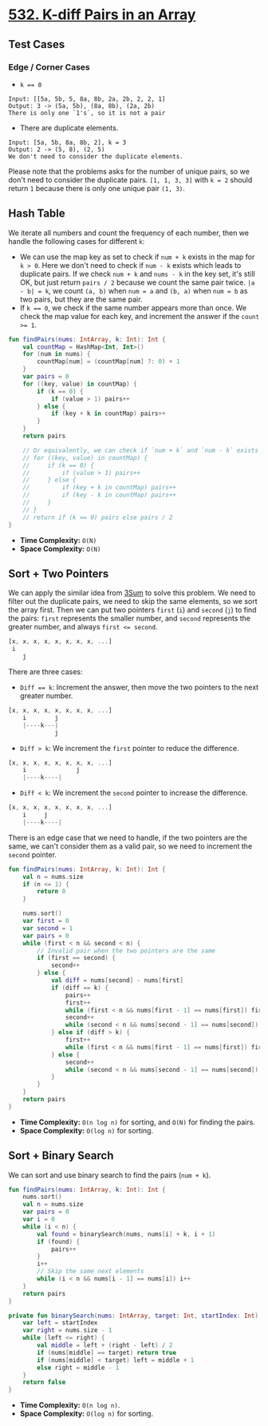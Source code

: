 # [532. K-diff Pairs in an Array](https://leetcode.com/problems/k-diff-pairs-in-an-array/description/)

## Test Cases
### Edge / Corner Cases
* `k == 0`
```
Input: [[5a, 5b, 5, 8a, 8b, 2a, 2b, 2, 2, 1]
Output: 3 -> (5a, 5b), (8a, 8b), (2a, 2b)
There is only one `1's`, so it is not a pair
```
* There are duplicate elements.
```
Input: [5a, 5b, 8a, 8b, 2], k = 3
Output: 2 -> (5, 8), (2, 5)
We don't need to consider the duplicate elements.
```

Please note that the problems asks for the number of unique pairs, so we don't need to consider the duplicate pairs. `[1, 1, 3, 3]` with `k = 2` should return `1` because there is only one unique pair `(1, 3)`.

## Hash Table
We iterate all numbers and count the frequency of each number, then we handle the following cases for different `k`:
* We can use the map key as set to check if `num + k` exists in the map for `k > 0`. Here we don't need to check if `num - k` exists which leads to duplicate pairs. If we check `num + k` and `nums - k` in the key set, it's still OK, but just return `pairs / 2` because we count the same pair twice. `|a - b| = k`, we count `(a, b)` when `num = a` and `(b, a)` when `num = b` as two pairs, but they are the same pair.
* If `k == 0`, we check if the same number appears more than once. We check the map value for each key, and increment the answer if the `count >= 1`.

```kotlin
fun findPairs(nums: IntArray, k: Int): Int {
    val countMap = HashMap<Int, Int>()
    for (num in nums) {
        countMap[num] = (countMap[num] ?: 0) + 1
    }
    var pairs = 0
    for ((key, value) in countMap) {
        if (k == 0) {
            if (value > 1) pairs++
        } else {
            if (key + k in countMap) pairs++
        }
    }
    return pairs

    // Or equivalently, we can check if `num + k` and `num - k` exists in the map when `k > 0`
    // for ((key, value) in countMap) {
    //     if (k == 0) {
    //         if (value > 1) pairs++
    //     } else {
    //         if (key + k in countMap) pairs++
    //         if (key - k in countMap) pairs++
    //     }
    // }
    // return if (k == 0) pairs else pairs / 2
}
```

* **Time Complexity:** `O(N)`
* **Space Complexity:** `O(N)`

## Sort + Two Pointers
We can apply the similar idea from [3Sum](../leetcode/15.3sum.md) to solve this problem. We need to filter out the duplicate pairs, we need to skip the same elements, so we sort the array first. Then we can put two pointers `first` (`i`) and `second` (`j`) to find the pairs: `first` represents the smaller number, and `second` represents the greater number, and always `first <= second`.

```js
[x, x, x, x, x, x, x, x, ...]
 i
    j
```

There are three cases:
* `Diff == k`: Increment the answer, then move the two pointers to the next greater number.
```js
[x, x, x, x, x, x, x, x, ...]
    i        j
    |----k---|
             j
```
* `Diff > k`: We increment the `first` pointer to reduce the difference.
```js
[x, x, x, x, x, x, x, x, ...]
    i              j
    |----k----|
```
* `Diff < k`: We increment the `second` pointer to increase the difference.
```js
[x, x, x, x, x, x, x, x, ...]
    i     j 
    |----k----|
```

There is an edge case that we need to handle, if the two pointers are the same, we can't consider them as a valid pair, so we need to increment the `second` pointer.

```kotlin
fun findPairs(nums: IntArray, k: Int): Int {
    val n = nums.size
    if (n <= 1) {
        return 0
    }

    nums.sort()
    var first = 0
    var second = 1
    var pairs = 0
    while (first < n && second < n) {
        // Invalid pair when the two pointers are the same
        if (first == second) {
            second++
        } else {
            val diff = nums[second] - nums[first]
            if (diff == k) {
                pairs++
                first++
                while (first < n && nums[first - 1] == nums[first]) first++
                second++
                while (second < n && nums[second - 1] == nums[second]) second++
            } else if (diff > k) {
                first++
                while (first < n && nums[first - 1] == nums[first]) first++
            } else {
                second++
                while (second < n && nums[second - 1] == nums[second]) second++
            }
        }
    }
    return pairs
}
```

* **Time Complexity:** `O(n log n)` for sorting, and `O(N)` for finding the pairs.
* **Space Complexity:** `O(log n)` for sorting.

## Sort + Binary Search
We can sort and use binary search to find the pairs (`num + k`).

```kotlin
fun findPairs(nums: IntArray, k: Int): Int {
    nums.sort()
    val n = nums.size
    var pairs = 0
    var i = 0
    while (i < n) {
        val found = binarySearch(nums, nums[i] + k, i + 1)
        if (found) {
            pairs++
        }
        i++
        // Skip the same next elements
        while (i < n && nums[i - 1] == nums[i]) i++
    }
    return pairs
}

private fun binarySearch(nums: IntArray, target: Int, startIndex: Int): Boolean {
    var left = startIndex
    var right = nums.size - 1
    while (left <= right) {
        val middle = left + (right - left) / 2
        if (nums[middle] == target) return true
        if (nums[middle] < target) left = middle + 1
        else right = middle - 1
    }
    return false
}
```

* **Time Complexity:** `O(n log n)`.
* **Space Complexity:** `O(log n)` for sorting.